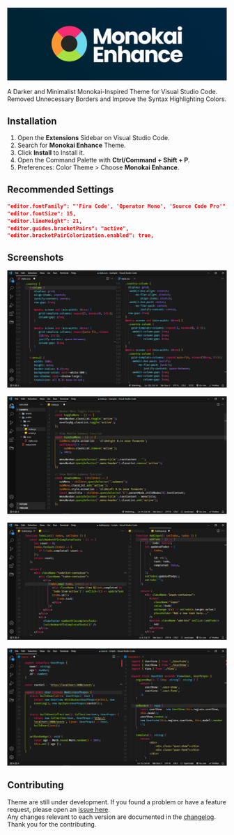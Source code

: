 ![Monokai Enhance Theme](public/BANNER.png)

A Darker and Minimalist Monokai-Inspired Theme for Visual Studio Code.
<br>Removed Unnecessary Borders and Improve the Syntax Highlighting Colors.

## Installation

1. Open the **Extensions** Sidebar on Visual Studio Code.
2. Search for **Monokai Enhance** Theme.
3. Click **Install** to Install it.
4. Open the Command Palette with **Ctrl/Command + Shift + P**.
5. Preferences: Color Theme > Choose **Monokai Enhance**.

## Recommended Settings

```json
"editor.fontFamily": "'Fira Code', 'Operator Mono', 'Source Code Pro'",
"editor.fontSize": 15,
"editor.lineHeight": 21,
"editor.guides.bracketPairs": "active",
"editor.bracketPairColorization.enabled": true,
```

## Screenshots

![Theme Screenshot](public/Screenshot-01.png)
<br><br>
![Theme Screenshot](public/Screenshot-02.png)
<br><br>
![Theme Screenshot](public/Screenshot-03.png)
<br><br>
![Theme Screenshot](public/Screenshot-04.png)

## Contributing

Theme are still under development. If you found a problem or have a feature request, please open an [issue here](https://github.com/lattestack/monokai-enhance/issues).
<br>Any changes relevant to each version are documented in the [changelog](CHANGELOG.md).
<br>Thank you for the contributing.


